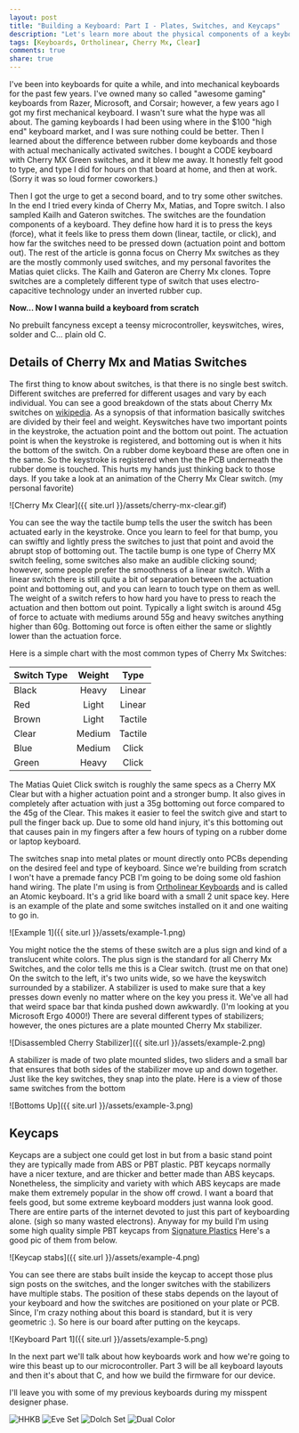 ```yaml
---
layout: post
title: "Building a Keyboard: Part I - Plates, Switches, and Keycaps"
description: "Let's learn more about the physical components of a keyboard"
tags: [Keyboards, Ortholinear, Cherry Mx, Clear]
comments: true
share: true
---
```


I've been into keyboards for quite a while, and into mechanical keyboards for
the past few years. I've owned many so called "awesome gaming" keyboards from
Razer, Microsoft, and Corsair; however, a few years ago I got my first
mechanical keyboard. I wasn't sure what the hype was all about. The gaming
keyboards I had been using where in the $100 "high end" keyboard market, and  I
was sure nothing could be better. Then I learned about the difference between
rubber dome keyboards and those with actual mechanically activated switches. I
bought a CODE keyboard with Cherry MX Green switches, and it blew me away. It
honestly felt good to type, and type I did for hours on that board at home, and
then at work. (Sorry it was so loud former coworkers.)

Then I got the urge to get a second board, and to try some other switches. In
the end I tried every kinda of Cherry Mx, Matias, and Topre switch. I also
sampled Kailh and Gateron switches. The switches are the foundation components
of a keyboard. They define how hard it is to press the keys (force), what it
feels like to press them down (linear, tactile, or click), and how far the
switches need to be pressed down (actuation point and bottom out). The rest of
the article is gonna focus on Cherry Mx switches as they are the mostly commonly
used switches, and my personal favorites the Matias quiet clicks. The Kailh and
Gateron are Cherry Mx clones. Topre switches are a completely different type of
switch that uses electro-capacitive technology under an inverted rubber cup.

**Now... Now I wanna build a keyboard from scratch**

No prebuilt fancyness except a teensy microcontroller, keyswitches, wires,
solder and C... plain old C.

Details of Cherry Mx and Matias Switches
----------------------------------------

The first thing to know about switches, is that there is no single best switch.
Different switches are preferred for different usages and vary by each
individual. You can see a good breakdown of the stats about Cherry Mx switches
on [wikipedia](http://en.wikipedia.org/wiki/ZF_Electronics#Cherry_switches). As
a synopsis of that information basically switches are divided by their feel and
weight. Keyswitches have two important points in the keystroke, the actuation
point and the bottom out point. The actuation point is when the keystroke is
registered, and bottoming out is when it hits the bottom of the switch. On a
rubber dome keyboard these are often one in the same. So the keystroke is
registered when the the PCB underneath the rubber dome is touched. This hurts my
hands just thinking back to those days. If you take a look at an animation of
the Cherry Mx Clear switch. (my personal favorite)

![Cherry Mx Clear]({{ site.url }}/assets/cherry-mx-clear.gif)

You can see the way the tactile bump tells the user the switch
has been actuated early in the keystroke. Once you learn to feel for that bump,
you can swiftly and lightly press the switches to just that point and avoid the
abrupt stop of bottoming out. The tactile bump is one type of Cherry MX switch
feeling, some switches also make an audible clicking sound; however, some people
prefer the smoothness of a linear switch. With a linear switch there is still
quite a bit of separation between the actuation point and bottoming out, and you
can learn to touch type on them as well. The weight of a switch refers to how
hard you have to press to reach the actuation and then bottom out point.
Typically a light switch is around 45g of force to actuate with mediums around
55g and heavy switches anything higher than 60g. Bottoming out force is often
either the same or slightly lower than the actuation force.

Here is a simple chart with the most common types of Cherry Mx Switches:

| Switch Type | Weight | Type |
| ----------- |:------:|:----:|
| Black       | Heavy  | Linear |
| Red | Light | Linear |
| Brown | Light | Tactile |
| Clear | Medium | Tactile |
| Blue | Medium | Click |
| Green | Heavy | Click |

The Matias Quiet Click switch is roughly the same specs as a Cherry MX Clear but
with a higher actuation point and a stronger bump. It also gives in completely
after actuation with just a 35g bottoming out force compared to the 45g of the
Clear. This makes it easier to feel the switch give and start to pull the finger
back up. Due to some old hand injury, it's this bottoming out that causes pain
in my fingers after a few hours of typing on a rubber dome or laptop keyboard.

The switches snap into metal plates or mount directly onto PCBs depending on the
desired feel and type of keyboard. Since we're building from scratch I won't
have a premade fancy PCB I'm going to be doing some old fashion hand wiring. The
plate I'm using is from [Ortholinear Keyboards](http://www.ortholinearkeyboards.com)
and is called an Atomic keyboard. It's a grid like board with a small 2 unit
space key. Here is an example of the plate and some switches installed on it and
one waiting to go in.

![Example 1]({{ site.url }}/assets/example-1.png)

You might notice the the stems of these switch are a plus sign and kind of a
translucent white colors. The plus sign is the standard for all Cherry Mx
Switches, and the color tells me this is a Clear switch. (trust me on that one)
On the switch to the left, it's two units wide, so we have the keyswitch
surrounded by a stabilizer. A stabilizer is used to make sure that a key presses
down evenly no matter where on the key you press it. We've all had that weird
space bar that kinda pushed down awkwardly. (I'm looking at you Microsoft
Ergo 4000!) There are several different types of stabilizers; however, the ones
pictures are a plate mounted Cherry Mx stabilizer.

![Disassembled Cherry Stabilizer]({{ site.url }}/assets/example-2.png)

A stabilizer is made of two plate mounted slides, two sliders and a small bar
that ensures that both sides of the stabilizer move up and down together.
Just like the key switches, they snap into the plate. Here is a view of those
same switches from the bottom

![Bottoms Up]({{ site.url }}/assets/example-3.png)

Keycaps
-------

Keycaps are a subject one could get lost in but from a basic stand point they
are typically made from ABS or PBT plastic. PBT keycaps normally have a nicer
texture, and are thicker and better made than ABS keycaps. Nonetheless, the
simplicity and variety with which ABS keycaps are made make them extremely
popular in the show off crowd. I want a board that feels good, but some extreme
keyboard modders just wanna look good. There are entire parts of the internet
devoted to just this part of keyboarding alone. (sigh so many wasted electrons).
Anyway for my build I'm using some high quality simple PBT keycaps from
[Signature Plastics](http://www.pimpmykeyboard.com) Here's a good pic of them
from below.

![Keycap stabs]({{ site.url }}/assets/example-4.png)

You can see there are stabs built inside the keycap to accept those plus sign
posts on the switches, and the longer switches with the stabilizers have
multiple stabs. The position of these stabs depends on the layout of your
keyboard and how the switches are positioned on your plate or PCB. Since, I'm
crazy nothing about this board is standard, but it is very geometric :). So
here is our board after putting on the keycaps.

![Keyboard Part 1]({{ site.url }}/assets/example-5.png)

In the next part we'll talk about how keyboards work and how we're going to wire
this beast up to our microcontroller. Part 3 will be all keyboard layouts and
then it's about that C, and how we build the firmware for our device.

I'll leave you with some of my previous keyboards during my misspent designer
phase.

![HHKB](http://imgur.com/0O8qEzA.jpg)
![Eve Set](http://imgur.com/ItSUGTC.jpg)
![Dolch Set](http://imgur.com/hq0YQJ2.jpg)
![Dual Color](http://imgur.com/gP7AJom.jpg)
